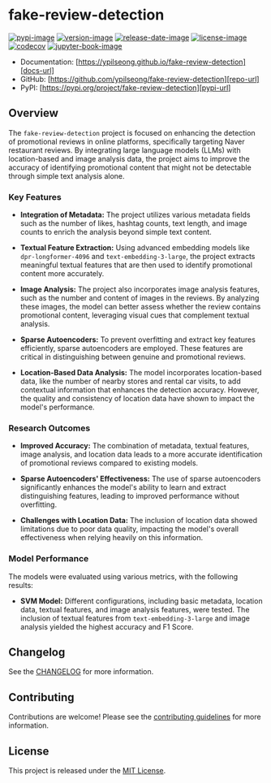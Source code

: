 # fake-review-detection

[![pypi-image]][pypi-url]
[![version-image]][release-url]
[![release-date-image]][release-url]
[![license-image]][license-url]
[![codecov][codecov-image]][codecov-url]
[![jupyter-book-image]][docs-url]

<!-- Links: -->
[codecov-image]: https://codecov.io/gh/ypilseong/fake-review-detection/branch/main/graph/badge.svg?token=[REPLACE_ME]
[codecov-url]: https://codecov.io/gh/ypilseong/fake-review-detection
[pypi-image]: https://img.shields.io/pypi/v/fake-review-detection
[license-image]: https://img.shields.io/github/license/ypilseong/fake-review-detection
[license-url]: https://github.com/ypilseong/fake-review-detection/blob/main/LICENSE
[version-image]: https://img.shields.io/github/v/release/ypilseong/fake-review-detection?sort=semver
[release-date-image]: https://img.shields.io/github/release-date/ypilseong/fake-review-detection
[release-url]: https://github.com/ypilseong/fake-review-detection/releases
[jupyter-book-image]: https://jupyterbook.org/en/stable/_images/badge.svg

[repo-url]: https://github.com/ypilseong/fake-review-detection
[pypi-url]: https://pypi.org/project/fake-review-detection
[docs-url]: https://ypilseong.github.io/fake-review-detection
[changelog]: https://github.com/ypilseong/fake-review-detection/blob/main/CHANGELOG.md
[contributing guidelines]: https://github.com/ypilseong/fake-review-detection/blob/main/CONTRIBUTING.md
<!-- Links: -->

- Documentation: [https://ypilseong.github.io/fake-review-detection][docs-url]
- GitHub: [https://github.com/ypilseong/fake-review-detection][repo-url]
- PyPI: [https://pypi.org/project/fake-review-detection][pypi-url]

## Overview

The `fake-review-detection` project is focused on enhancing the detection of promotional reviews in online platforms, specifically targeting Naver restaurant reviews. By integrating large language models (LLMs) with location-based and image analysis data, the project aims to improve the accuracy of identifying promotional content that might not be detectable through simple text analysis alone.

### Key Features

- **Integration of Metadata:** The project utilizes various metadata fields such as the number of likes, hashtag counts, text length, and image counts to enrich the analysis beyond simple text content.

- **Textual Feature Extraction:** Using advanced embedding models like `dpr-longformer-4096` and `text-embedding-3-large`, the project extracts meaningful textual features that are then used to identify promotional content more accurately.

- **Image Analysis:** The project also incorporates image analysis features, such as the number and content of images in the reviews. By analyzing these images, the model can better assess whether the review contains promotional content, leveraging visual cues that complement textual analysis.

- **Sparse Autoencoders:** To prevent overfitting and extract key features efficiently, sparse autoencoders are employed. These features are critical in distinguishing between genuine and promotional reviews.

- **Location-Based Data Analysis:** The model incorporates location-based data, like the number of nearby stores and rental car visits, to add contextual information that enhances the detection accuracy. However, the quality and consistency of location data have shown to impact the model's performance.

### Research Outcomes

- **Improved Accuracy:** The combination of metadata, textual features, image analysis, and location data leads to a more accurate identification of promotional reviews compared to existing models.
  
- **Sparse Autoencoders' Effectiveness:** The use of sparse autoencoders significantly enhances the model's ability to learn and extract distinguishing features, leading to improved performance without overfitting.

- **Challenges with Location Data:** The inclusion of location data showed limitations due to poor data quality, impacting the model's overall effectiveness when relying heavily on this information.

### Model Performance

The models were evaluated using various metrics, with the following results:

- **SVM Model:** Different configurations, including basic metadata, location data, textual features, and image analysis features, were tested. The inclusion of textual features from `text-embedding-3-large` and image analysis yielded the highest accuracy and F1 Score.

## Changelog

See the [CHANGELOG] for more information.

## Contributing

Contributions are welcome! Please see the [contributing guidelines] for more information.

## License

This project is released under the [MIT License][license-url].
